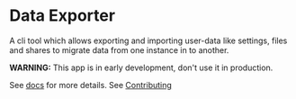 # Data Exporter
A cli tool which allows exporting and importing user-data like settings, files and shares to migrate data from one instance in to another.

**WARNING:** This app is in early development, don't use it in production.

See [docs](https://github.com/owncloud/data_exporter/tree/master/docs) for more details.
See [Contributing](https://raw.github.com/owncloud/data_exporter/master/.github/CONTRIBUTING.md)